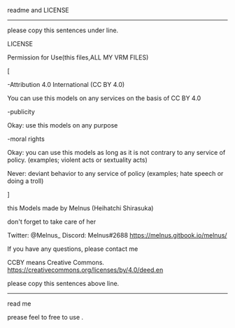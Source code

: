 readme and LICENSE


_______________________________________________________________________________

please copy this sentences under line.


LICENSE

Permission for Use(this files,ALL MY VRM FILES)

[

-Attribution 4.0 International (CC BY 4.0)

 You can use this models on any services on the basis of CC BY 4.0


-publicity

 Okay: use this models on any purpose


-moral rights

 Okay: you can use this models as long as it is not contrary to any service of policy. (examples; violent acts or sextuality acts)

Never: deviant behavior to any service of policy (examples; hate speech or doing a troll)

]

this Models made by Melnus (Heihatchi Shirasuka)

don't forget to take care of her

Twitter: @Melnus_
Discord: Melnus#2688
https://melnus.gitbook.io/melnus/

If you have any questions, please contact me




CCBY means Creative Commons. 
https://creativecommons.org/licenses/by/4.0/deed.en



please copy this sentences  above line.


_______________________________________________________________________________

read me

prease feel to free to use .
